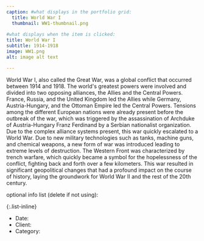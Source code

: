 ```yaml
---
caption: #what displays in the portfolio grid:
  title: World War I
  thumbnail: WW1-thumbnail.png
  
#what displays when the item is clicked:
title: World War I
subtitle: 1914-1918
image: WW1.png
alt: image alt text

---
```

World War I, also called the Great War, was a global conflict that occurred between 1914 and 1918. The world's greatest powers were involved and divided into two opposing alliances, the Allies and the Central Powers. France, Russia, and the United Kingdom led the Allies while Germany, Austria-Hungary, and the Ottoman Empire led the Central Powers. Tensions among the different European nations were already present before the outbreak of the war, which was triggered by the assassination of Archduke of Austria-Hungary Franz Ferdinand by a Serbian nationalist organization. Due to the complex alliance systems present, this war quickly escalated to a World War. Due to new military technologies such as tanks, machine guns, and chemical weapons, a new form of war was introduced leading to extreme levels of destruction. The Western Front was characterized by trench warfare, which quickly became a symbol for the hopelessness of the conflict, fighting back and forth over a few kilometers. This war resulted in significant geopolitical changes that had a profound impact on the course of history, laying the groundwork for World War II and the rest of the 20th century.

optional info list (delete if not using):

{:.list-inline} 
- Date: 
- Client: 
- Category: 
